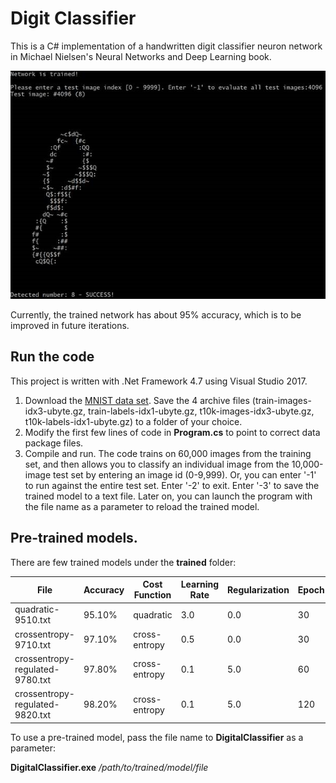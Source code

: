 # Digit Classifier

This is a C# implementation of a handwritten digit classifier neuron network in Michael Nielsen's Neural Networks and Deep Learning book.

 ![Digit Classifier Sample Output](../../imgs/digit-classifier-1.png)


Currently, the trained network has about 95% accuracy, which is to be improved in future iterations.

## Run the code

This project is written with .Net Framework 4.7 using Visual Studio 2017.

1. Download the [MNIST data set](http://yann.lecun.com/exdb/mnist/). Save the 4 archive files (train-images-idx3-ubyte.gz, train-labels-idx1-ubyte.gz, t10k-images-idx3-ubyte.gz, t10k-labels-idx1-ubyte.gz) to a folder of your choice.
2. Modify the first few lines of code in **Program.cs** to point to correct data package files.
3. Compile and run. The code trains on 60,000 images from the training set, and then allows you to classify an individual image from the 10,000-image test set by entering an image id (0-9,999). Or, you can enter '-1' to run against the entire test set. Enter '-2' to exit. Enter '-3' to save the trained model to a text file. Later on, you can launch the program with the file name as a parameter to reload the trained model. 

## Pre-trained models.

There are few trained models under the **trained** folder:

| File | Accuracy | Cost Function | Learning Rate | Regularization | Epoch |
|------|----------|---------------|---------------|----------------|-------|
| quadratic-9510.txt| 95.10% | quadratic | 3.0 | 0.0 | 30 |
| crossentropy-9710.txt | 97.10% | cross-entropy | 0.5 | 0.0 | 30 |
| crossentropy-regulated-9780.txt | 97.80% | cross-entropy | 0.1 | 5.0 | 60 |
| crossentropy-regulated-9820.txt | 98.20% | cross-entropy | 0.1 | 5.0 | 120 |

To use a pre-trained model, pass the file name to **DigitalClassifier** as a parameter:

**DigitalClassifier.exe** _/path/to/trained/model/file_



